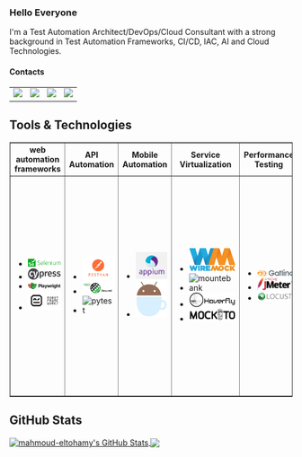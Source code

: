 ### Hello Everyone

I'm a Test Automation Architect/DevOps/Cloud Consultant with a strong background in Test Automation Frameworks, CI/CD, IAC, AI and Cloud Technologies.
#### Contacts
<table>
  <tr>
    <td>
      <a href="https://www.linkedin.com/in/mahmoudeltohamy/">
        <img src="https://img.shields.io/badge/LinkedIn-blue?style=social&logo=linkedin" />
      </a>
    </td>
    <td>
      <a href="https://youtube.com/@mahmoudeltohamy366?si=RlP4SKKKNsI93Mzg">
        <img src="https://img.shields.io/youtube/channel/views/UCqakQNKkL5vTh-DzIEu_0IQ?style=social&logo=youtube" />
      </a>
    </td>
    <td>
      <a href="https://medium.com/@mahmoud.mohammed.elhady">
        <img src="https://img.shields.io/badge/Medium-Blogs-orange?style=social&logo=medium" />
      </a>
    </td>
    <td>
      <a href="https://www.hackerrank.com/profile/mahmoud_mohamme1">
        <img src="https://img.shields.io/badge/-Hackerrank-2EC866?logo=HackerRank&logoColor=white" />
      </a>
    </td>
  </tr>
</table>

## Tools & Technologies

<table border="1">
    <tr>
        <th>web automation frameworks</th>
        <th>API Automation</th>
        <th>Mobile Automation</th>
        <th>Service Virtualization</th>
        <th>Performance Testing</th>
        <th>Security Testing</th>
        <th>IAC Testing</th>
        <th>DevOps</th>
        <th>Programming Languages</th>
    </tr>
    <tr>
        <td>
            <ul>
                <li><img src="./stack/selenium.png" alt="selenium" /></li>
                <li><img src="./stack/cypress.png" alt="cypress" /></li>
                <li><img src="./stack/playwright.png" alt="playwright" /></li>
                <li><img src="./stack/roboframework.png" alt="roboframework" /></li>
            </ul>
        </td>
        <td>
            <ul>
                <li><img src="./stack/postman.png" alt="postman" /></li>
                <li><img src="./stack/restassured.png" alt="restassured" /></li>
                <li><img src="./stack/pytest.png" alt="pytest" /></li>
            </ul>
        </td>
        <td>
            <ul>
                <li><img src="./stack/appium.png" alt="appium" /></li>
                <li><img src="./stack/espresso.png" alt="espresso" /></li>
            </ul>
        </td>
        <td>
            <ul>
                <li><img src="./stack/wiremock.png" alt="wiremock" /></li>
                <li><img src="./stack/mountebank.png" alt="mountebank" /></li>
                <li><img src="./stack/hoverfly.png" alt="hoverfly" /></li>
                <li><img src="./stack/mockito.png" alt="mockito" /></li>
            </ul>
        </td>
        <td>
            <ul>
                <li><img src="./stack/gatling.png"  alt="gatling" /></li>
                <li><img src="./stack/jmeter.png" alt="jmeter" /></li>
                <li><img src="./stack/locust.png"  alt="locust" /></li>
            </ul>
        </td>
        <td>
            <ul>
                <li><img src="./stack/burp.png"  alt="burp" /></li>
                <li><img src="./stack/metasploit.png"  alt="metasploit" /></li>
                <li><img src="./stack/zaproxy.png"  alt="zaproxy" /></li>
                <li><img src="./stack/mobsf.png"  alt="mobsf" /></li>
            </ul>
        </td>
        <td>
            <ul>
                <li><img src="./stack/terratest.png"  alt="terratest" /></li>
                <li><img src="./stack/molecule.png"  alt="molecule" /></li>
                <li><img src="./stack/testinfra.png"  alt="testinfra" /></li>
                <li><img src="./stack/serverspec.png"  alt="serverspec" /></li>
            </ul>
        </td>
        <td>
            <ul>
                <li><img src="./stack/docker.png"  alt="docker" /></li>
                <li><img src="./stack/ansible.png"  alt="ansible" /></li>
                <li><img src="./stack/vagrant.png"  alt="vagrant" /></li>
                <li><img src="./stack/terraform.png"  alt="terraform" /></li>
                <li><img src="./stack/kubernetes.png"  alt="kubernetes" /></li>
                <li><img src="./stack/jenkins.png"  alt="jenkins" /></li>
                <li><img src="./stack/gitlabci.png"  alt="gitlabci" /></li>
                <li><img src="./stack/azuredevops.png"  alt="azuredevops" /></li>
            </ul>
        </td>
        <td>
            <ul>
                <li><img src="./stack/java.png"  alt="java" /></li>
                <li><img src="./stack/python.png"  alt="python" /></li>
                <li><img src="./stack/csharp.png"  alt="csharp" /></li>
                <li><img src="./stack/cpp.png"  alt="cpp" /></li>
                <li><img src="./stack/javascript.png"  alt="javascript" /></li>
            </ul>
        </td>
    </tr>
</table>





## GitHub Stats

<a href="https://github.com/ghoshasish99/ghoshasish99">
  <img align="center" src="https://github-readme-stats.vercel.app/api?username=Mahmoud-Eltohamy&show_icons=true" alt="mahmoud-eltohamy's GitHub Stats" />
</a>

<a href="https://github.com/ghoshasish99/ghoshasish99">
  <img align="center" src="https://github-readme-stats.vercel.app/api/top-langs/?username=Mahmoud-Eltohamy&layout=compact" />
</a>

